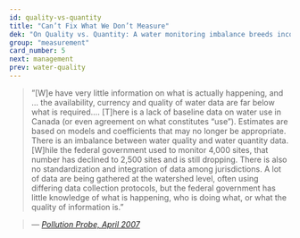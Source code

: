 ```yaml
---
id: quality-vs-quantity
title: "Can’t Fix What We Don’t Measure"
dek: "On Quality vs. Quantity: A water monitoring imbalance breeds inconsistency, says probe."
group: "measurement"
card_number: 5
next: management 
prev: water-quality
---
```


> ”[W]e have very little information on what is actually happening, and … the availability, currency and quality of water data are far below what is required…. [T]here is a lack of baseline data on water use in Canada (or even agreement on what constitutes “use”). Estimates are based on models and coefficients that may no longer be appropriate. There is an imbalance between water quality and water quantity data. [W]hile the federal government used to monitor 4,000 sites, that number has declined to 2,500 sites and is still dropping. There is also no standardization and integration of data among jurisdictions. A lot of data are being gathered at the watershed level, often using differing data collection protocols, but the federal government has little knowledge of what is happening, who is doing what, or what the quality of information is.”

> — <cite>[Pollution Probe, April 2007][1]</cite>

[1]:http://boldon.org/pdf/WPWS%20Final%20Report%2020070503.pdf
